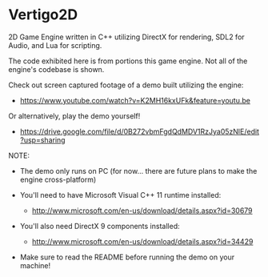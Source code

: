 Vertigo2D
=========

2D Game Engine written in C++ utilizing DirectX for rendering, SDL2 for Audio, and Lua for scripting.

The code exhibited here is from portions this game engine. Not all of the engine's codebase is shown. 

Check out screen captured footage of a demo built utilizing the engine:
  - https://www.youtube.com/watch?v=K2MH16kxUFk&feature=youtu.be

Or alternatively, play the demo yourself!
  - https://drive.google.com/file/d/0B272vbmFgdQdMDV1RzJya05zNlE/edit?usp=sharing
  
NOTE:
  - The demo only runs on PC (for now... there are future plans to make the engine cross-platform) 
  
  - You'll need to have Microsoft Visual C++ 11 runtime installed:
    - http://www.microsoft.com/en-us/download/details.aspx?id=30679
  
  - You'll also need DirectX 9 components installed:
    - http://www.microsoft.com/en-us/download/details.aspx?id=34429 
    
  - Make sure to read the README before running the demo on your machine!
